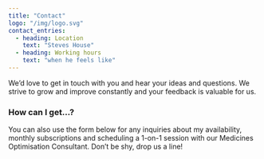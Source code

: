 ```yaml
---
title: "Contact"
logo: "/img/logo.svg"
contact_entries:
  - heading: Location
    text: "Steves House"
  - heading: Working hours
    text: "when he feels like"
---
```


We’d love to get in touch with you and hear your ideas and
questions. We strive to grow and improve constantly and your feedback
is valuable for us.

<h3 class="f4 b lh-title mb2">How can I get…?</h3>

You can also use the form below for any inquiries about my
availability, monthly subscriptions and scheduling a 1-on-1 session
with our Medicines Optimisation Consultant. Don’t be shy, drop us a line!
